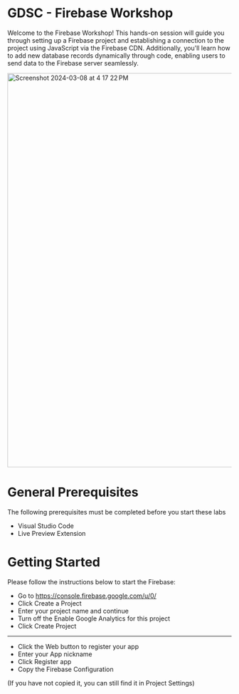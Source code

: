 # GDSC - Firebase Workshop

Welcome to the Firebase Workshop! This hands-on session will guide you through setting up a Firebase project and establishing a connection to the project using JavaScript via the Firebase CDN. 
Additionally, you'll learn how to add new database records dynamically through code, enabling users to send data to the Firebase server seamlessly. 

<img width="885" alt="Screenshot 2024-03-08 at 4 17 22 PM" src="https://github.com/promise310/promise310/assets/66053988/a2d73bb0-794f-471e-b920-5012c634832e">

# General Prerequisites

The following prerequisites must be completed before you start these labs
* Visual Studio Code
* Live Preview Extension


# Getting Started

Please follow the instructions below to start the Firebase:
* Go to https://console.firebase.google.com/u/0/ 
* Click Create a Project
* Enter your project name and continue
* Turn off the Enable Google Analytics for this project
* Click Create Project

---

* Click the Web button to register your app
* Enter your App nickname
* Click Register app
* Copy the Firebase Configuration


(If you have not copied it, you can still find it in Project Settings)
